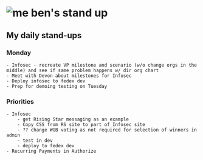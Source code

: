 # ![me](https://avatars2.githubusercontent.com/u/5232044?s=50&v=4) ben's stand up

## My daily stand-ups

### Monday
    
    - Infosec - recreate VP milestone and scenario (w/o change orgs in the middle) and see if same problem happens w/ dir org chart
    - Meet with Devon about milestones for Infosec
    - Deploy infosec to fedex dev
    - Prep for demoing testing on Tuesday

### Priorities 
   
    - Infosec
        - get Rising Star messaging as an example
        - Copy CSS from RS site to part of Infosec site
        - ?? change WGB voting as not required for selection of winners in admin
        - test in dev
        - deploy to fedex dev
    - Recurring Payments in Authorize
